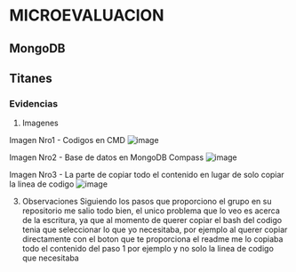 # MICROEVALUACION
  ## MongoDB
  ## Titanes

### Evidencias
1. Imagenes

Imagen Nro1 - Codigos en CMD
![image](https://github.com/user-attachments/assets/754028ee-11d7-474b-9202-cc9d98b753f9)

Imagen Nro2 - Base de datos en MongoDB Compass
![image](https://github.com/user-attachments/assets/ee7555af-5ccf-45ee-8a04-32688a51acbe)

Imagen Nro3 - La parte de copiar todo el contenido en lugar de solo copiar la linea de codigo
![image](https://github.com/user-attachments/assets/4ed507b5-7832-4f29-b4fb-eddd11a71c97)

3. Observaciones
Siguiendo los pasos que proporciono el grupo en su repositorio me salio todo bien, el unico problema que lo veo es acerca de la escritura, ya que al momento de querer copiar el bash del codigo tenia que seleccionar lo que yo necesitaba, por ejemplo al querer copiar directamente con el boton que te proporciona el readme me lo copiaba todo el contenido del paso 1 por ejemplo y no solo la linea de codigo que necesitaba

